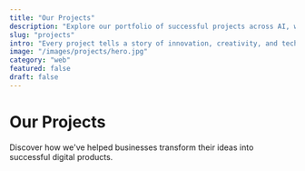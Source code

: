 ```yaml
---
title: "Our Projects"
description: "Explore our portfolio of successful projects across AI, web development, mobile apps, and game development"
slug: "projects"
intro: "Every project tells a story of innovation, creativity, and technical excellence"
image: "/images/projects/hero.jpg"
category: "web"
featured: false
draft: false
---
```


# Our Projects

Discover how we've helped businesses transform their ideas into successful digital products.